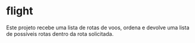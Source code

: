 # flight

Este projeto recebe uma lista de rotas de voos, ordena e devolve uma lista de possíveis rotas dentro da rota solicitada.
